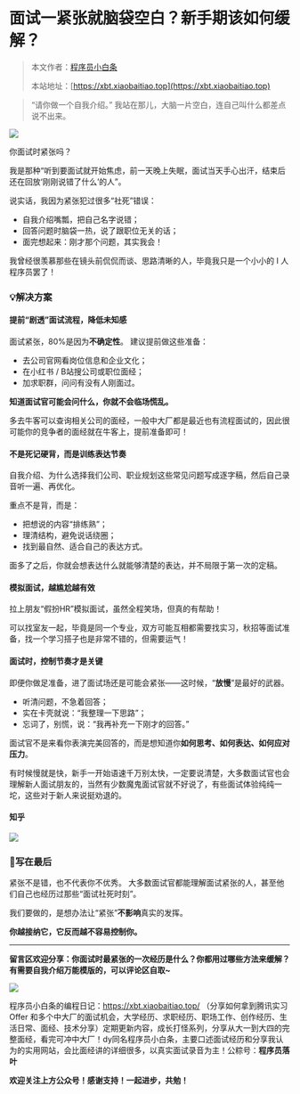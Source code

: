 # 面试一紧张就脑袋空白？新手期该如何缓解？

> 本文作者：[程序员小白条](https://github.com/luoye6)
>
> 本站地址：[https://xbt.xiaobaitiao.top](https://xbt.xiaobaitiao.top)

> “请你做一个自我介绍。”
> 我站在那儿，大脑一片空白，连自己叫什么都差点说不出来。

![](https://pic.yupi.icu/5563/202508201943603.png)

你面试时紧张吗？

我是那种“听到要面试就开始焦虑，前一天晚上失眠，面试当天手心出汗，结束后还在回放‘刚刚说错了什么’的人”。

说实话，我因为紧张犯过很多“社死”错误：

- 自我介绍嘴瓢，把自己名字说错；
- 回答问题时脑袋一热，说了跟职位无关的话；
- 面完想起来：刚才那个问题，其实我会！

我曾经很羡慕那些在镜头前侃侃而谈、思路清晰的人，毕竟我只是一个小小的 I 人程序员罢了！

### 💡解决方案

#### 提前“剧透”面试流程，降低未知感

面试紧张，80%是因为**不确定性**。
建议提前做这些准备：

- 去公司官网看岗位信息和企业文化；
- 在小红书 / B站搜公司或职位面经；
- 加求职群，问问有没有人刚面过。

**知道面试官可能会问什么，你就不会临场慌乱。**

多去牛客可以查询相关公司的面经，一般中大厂都是最近也有流程面试的，因此很可能你的竞争者的面经就在牛客上，提前准备即可！

#### 不是死记硬背，而是训练表达节奏

自我介绍、为什么选择我们公司、职业规划这些常见问题写成逐字稿，然后自己录音听一遍、再优化。

重点不是背，而是：

- 把想说的内容“排练熟”；
- 理清结构，避免说话绕圈；
- 找到最自然、适合自己的表达方式。

面多了之后，你就会想表达什么就能够清楚的表达，并不局限于第一次的定稿。

#### 模拟面试，越尴尬越有效

拉上朋友“假扮HR”模拟面试，虽然全程笑场，但真的有帮助！

可以找室友一起，毕竟是同一个专业，双方可能互相都需要找实习，秋招等面试准备，找一个学习搭子也是非常不错的，但需要运气！

#### 面试时，控制节奏才是关键

即便你做足准备，进了面试场还是可能会紧张——这时候，“**放慢**”是最好的武器。

- 听清问题，不急着回答；
- 实在卡壳就说：“我整理一下思路”；
- 忘词了，别慌，说：“我再补充一下刚才的回答。”

面试官不是来看你表演完美回答的，而是想知道你**如何思考、如何表达、如何应对压力**。

有时候慢就是快，新手一开始语速千万别太快，一定要说清楚，大多数面试官也会理解新人面试朋友的，当然有少数魔鬼面试官就不好说了，有些面试体验纯纯一坨，这些对于新人来说挺劝退的。

#### 知乎

![](https://pic.yupi.icu/5563/202508201945850.png)

### 🌱写在最后

紧张不是错，也不代表你不优秀。
大多数面试官都能理解面试紧张的人，甚至他们自己也经历过那些“面试社死时刻”。

我们要做的，是想办法让“紧张”**不影响**真实的发挥。

**你越接纳它，它反而越不容易控制你。**

------

**留言区欢迎分享：你面试时最紧张的一次经历是什么？你都用过哪些方法来缓解？**
**有需要自我介绍万能模版的，可以评论区自取~**

![](https://pic.yupi.icu/5563/202508201946851.png)

程序员小白条的编程日记：https://xbt.xiaobaitiao.top/ （分享如何拿到腾讯实习 Offer 和多个中大厂的面试机会，大学经历、求职经历、职场工作、创作经历、生活日常、面经、技术分享）定期更新内容，成长打怪系列，分享从大一到大四的完整面经，看完可冲中大厂！dy同名程序员小白条，主要口述面试经历和分享我认为的实用网站，会比面经讲的详细很多，以真实面试录音为主！公粽号：**程序员落叶**

**欢迎关注上方公众号！感谢支持！一起进步，共勉！**